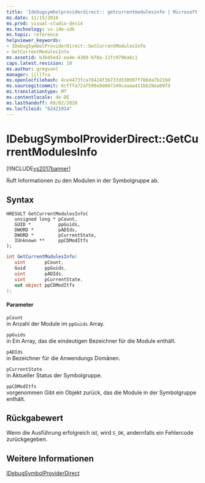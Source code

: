```yaml
---
title: 'Idebugsymbolproviderdirect:: getcurrentmodulesinfo | Microsoft-Dokumentation'
ms.date: 11/15/2016
ms.prod: visual-studio-dev14
ms.technology: vs-ide-sdk
ms.topic: reference
helpviewer_keywords:
- IDebugSymbolProviderDirect::GetCurrentModulesInfo
- GetCurrentModulesInfo
ms.assetid: b3b45ed2-ea4e-4389-b78a-11fc9796a6c1
caps.latest.revision: 10
ms.author: gregvanl
manager: jillfra
ms.openlocfilehash: 4ce4473fca76424f3b737d530997f766da7b219d
ms.sourcegitcommit: 6cfffa72af599a9d667249caaaa411bb28ea69fd
ms.translationtype: MT
ms.contentlocale: de-DE
ms.lasthandoff: 09/02/2020
ms.locfileid: "62421914"
---
```

# <a name="idebugsymbolproviderdirectgetcurrentmodulesinfo"></a>IDebugSymbolProviderDirect::GetCurrentModulesInfo
[!INCLUDE[vs2017banner](../../../includes/vs2017banner.md)]

Ruft Informationen zu den Modulen in der Symbolgruppe ab.  
  
## <a name="syntax"></a>Syntax  
  
```cpp#  
HRESULT GetCurrentModulesInfo(  
   unsigned long * pCount,  
   GUID *          ppGuids,  
   DWORD *         pADIds,  
   DWORD *         pCurrentState,  
   IUnknown **     ppCDModItfs  
);  
```  
  
```csharp  
int GetCurrentModulesInfo(  
   uint       pCount,  
   Guid       ppGuids,  
   uint       pADIds,  
   uint       pCurrentState,  
   out object ppCDModItfs  
);  
```  
  
#### <a name="parameters"></a>Parameter  
 `pCount`  
 in Anzahl der Module im `ppGuids` Array.  
  
 `ppGuids`  
 in Ein Array, das die eindeutigen Bezeichner für die Module enthält.  
  
 `pADIds`  
 in Bezeichner für die Anwendungs Domänen.  
  
 `pCurrentState`  
 in Aktueller Status der Symbolgruppe.  
  
 `ppCDModItfs`  
 vorgenommen Gibt ein Objekt zurück, das die Module in der Symbolgruppe enthält.  
  
## <a name="return-value"></a>Rückgabewert  
 Wenn die Ausführung erfolgreich ist, wird `S_OK`, andernfalls ein Fehlercode zurückgegeben.  
  
## <a name="see-also"></a>Weitere Informationen  
 [IDebugSymbolProviderDirect](../../../extensibility/debugger/reference/idebugsymbolproviderdirect.md)
